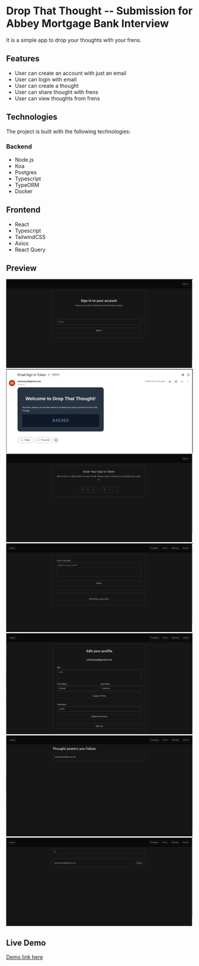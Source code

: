 # Drop That Thought -- Submission for Abbey Mortgage Bank Interview

It is a simple app to drop your thoughts with your frens.

## Features

- User can create an account with just an email
- User can login with email
- User can create a thought
- User can share thought with frens
- User can view thoughts from frens

## Technologies

The project is built with the following technologies:

### Backend

- Node.js
- Koa
- Postgres
- Typescript
- TypeORM
- Docker

## Frontend

- React
- Typescript
- TailwindCSS
- Axios
- React Query

## Preview

![Sign in](/preview/signin.png "Sign in")
![Email](/preview/email.png "Email")
![Verify token](/preview/verify-token.png "Verify token")
![Home](/preview/home.png "Home")
![Settings](/preview/edit-profile.png "Settings")
![Frens](/preview/thought-posters-you-follow.png "Your frens")
![Find frens](/preview/find-frens.png "Find frens")

## Live Demo

[Demo link here](https://abbey-mortgage-bank-interview.vercel.app)
